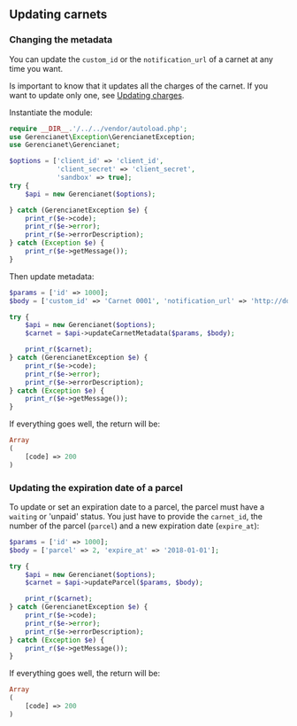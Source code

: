 ## Updating carnets

### Changing the metadata

You can update the `custom_id` or the `notification_url` of a carnet at any time you want.

Is important to know that it updates all the charges of the carnet. If you want to update only one, see [Updating charges](/docs/charge-update.md).

Instantiate the module:

```php
require __DIR__.'/../../vendor/autoload.php';
use Gerencianet\Exception\GerencianetException;
use Gerencianet\Gerencianet;

$options = ['client_id' => 'client_id',
            'client_secret' => 'client_secret',
            'sandbox' => true];
try {
    $api = new Gerencianet($options);

} catch (GerencianetException $e) {
    print_r($e->code);
    print_r($e->error);
    print_r($e->errorDescription);
} catch (Exception $e) {
    print_r($e->getMessage());
}
```
Then update metadata:

```php
$params = ['id' => 1000];
$body = ['custom_id' => 'Carnet 0001', 'notification_url' => 'http://domain.com/notification'];

try {
    $api = new Gerencianet($options);
    $carnet = $api->updateCarnetMetadata($params, $body);

    print_r($carnet);
} catch (GerencianetException $e) {
    print_r($e->code);
    print_r($e->error);
    print_r($e->errorDescription);
} catch (Exception $e) {
    print_r($e->getMessage());
}

```

If everything goes well, the return will be:

```php
Array
(
    [code] => 200
)
```

### Updating the expiration date of a parcel

To update or set an expiration date to a parcel, the parcel must have a `waiting` or 'unpaid' status. You just have to provide the `carnet_id`, the number of the parcel (`parcel`) and a new expiration date (`expire_at`):

```php
$params = ['id' => 1000];
$body = ['parcel' => 2, 'expire_at' => '2018-01-01'];

try {
    $api = new Gerencianet($options);
    $carnet = $api->updateParcel($params, $body);

    print_r($carnet);
} catch (GerencianetException $e) {
    print_r($e->code);
    print_r($e->error);
    print_r($e->errorDescription);
} catch (Exception $e) {
    print_r($e->getMessage());
}

```

If everything goes well, the return will be:

```php
Array
(
    [code] => 200
)
```
